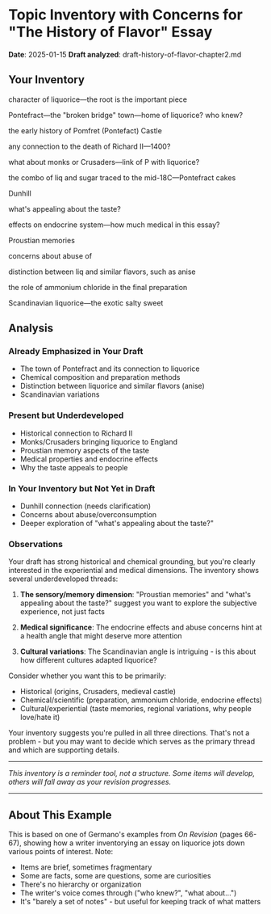 # Topic Inventory with Concerns for "The History of Flavor" Essay
**Date**: 2025-01-15
**Draft analyzed**: draft-history-of-flavor-chapter2.md

## Your Inventory

character of liquorice—the root is the important piece

Pontefract—the "broken bridge" town—home of liquorice? who knew?

the early history of Pomfret (Pontefact) Castle

any connection to the death of Richard II—1400?

what about monks or Crusaders—link of P with liquorice?

the combo of liq and sugar traced to the mid-18C—Pontefract cakes

Dunhill

what's appealing about the taste?

effects on endocrine system—how much medical in this essay?

Proustian memories

concerns about abuse of

distinction between liq and similar flavors, such as anise

the role of ammonium chloride in the final preparation

Scandinavian liquorice—the exotic salty sweet

## Analysis

### Already Emphasized in Your Draft
- The town of Pontefract and its connection to liquorice
- Chemical composition and preparation methods
- Distinction between liquorice and similar flavors (anise)
- Scandinavian variations

### Present but Underdeveloped
- Historical connection to Richard II
- Monks/Crusaders bringing liquorice to England
- Proustian memory aspects of the taste
- Medical properties and endocrine effects
- Why the taste appeals to people

### In Your Inventory but Not Yet in Draft
- Dunhill connection (needs clarification)
- Concerns about abuse/overconsumption
- Deeper exploration of "what's appealing about the taste?"

### Observations

Your draft has strong historical and chemical grounding, but you're clearly interested in the experiential and medical dimensions. The inventory shows several underdeveloped threads:

1. **The sensory/memory dimension**: "Proustian memories" and "what's appealing about the taste?" suggest you want to explore the subjective experience, not just facts

2. **Medical significance**: The endocrine effects and abuse concerns hint at a health angle that might deserve more attention

3. **Cultural variations**: The Scandinavian angle is intriguing - is this about how different cultures adapted liquorice?

Consider whether you want this to be primarily:
- Historical (origins, Crusaders, medieval castle)
- Chemical/scientific (preparation, ammonium chloride, endocrine effects)
- Cultural/experiential (taste memories, regional variations, why people love/hate it)

Your inventory suggests you're pulled in all three directions. That's not a problem - but you may want to decide which serves as the primary thread and which are supporting details.

---
*This inventory is a reminder tool, not a structure. Some items will develop, others will fall away as your revision progresses.*

---

## About This Example

This is based on one of Germano's examples from *On Revision* (pages 66-67), showing how a writer inventorying an essay on liquorice jots down various points of interest. Note:

- Items are brief, sometimes fragmentary
- Some are facts, some are questions, some are curiosities
- There's no hierarchy or organization
- The writer's voice comes through ("who knew?", "what about...")
- It's "barely a set of notes" - but useful for keeping track of what matters
